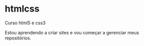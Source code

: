 # htmlcss
 Curso html5 e css3

 Estou aprendendo a criar sites e vou começar a gerenciar meus repositórios.
